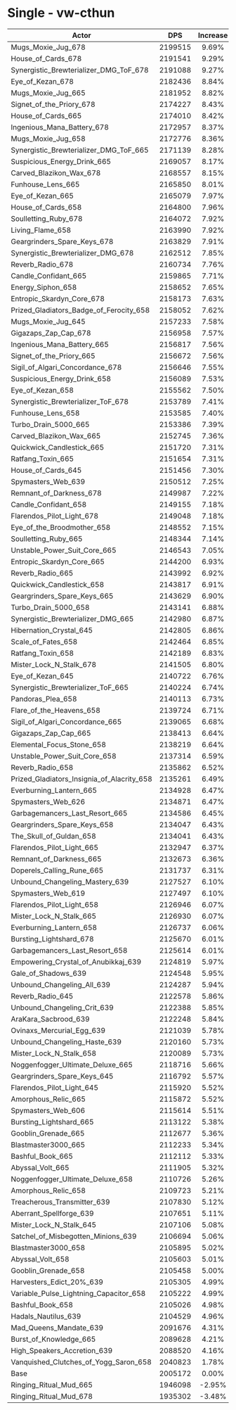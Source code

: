 # Single - vw-cthun
| Actor | DPS | Increase |
|---|:---:|:---:|
|Mugs_Moxie_Jug_678|2199515|9.69%|
|House_of_Cards_678|2191541|9.29%|
|Synergistic_Brewterializer_DMG_ToF_678|2191088|9.27%|
|Eye_of_Kezan_678|2182436|8.84%|
|Mugs_Moxie_Jug_665|2181952|8.82%|
|Signet_of_the_Priory_678|2174227|8.43%|
|House_of_Cards_665|2174010|8.42%|
|Ingenious_Mana_Battery_678|2172957|8.37%|
|Mugs_Moxie_Jug_658|2172776|8.36%|
|Synergistic_Brewterializer_DMG_ToF_665|2171139|8.28%|
|Suspicious_Energy_Drink_665|2169057|8.17%|
|Carved_Blazikon_Wax_678|2168557|8.15%|
|Funhouse_Lens_665|2165850|8.01%|
|Eye_of_Kezan_665|2165079|7.97%|
|House_of_Cards_658|2164800|7.96%|
|Soulletting_Ruby_678|2164072|7.92%|
|Living_Flame_658|2163990|7.92%|
|Geargrinders_Spare_Keys_678|2163829|7.91%|
|Synergistic_Brewterializer_DMG_678|2162512|7.85%|
|Reverb_Radio_678|2160734|7.76%|
|Candle_Confidant_665|2159865|7.71%|
|Energy_Siphon_658|2158652|7.65%|
|Entropic_Skardyn_Core_678|2158173|7.63%|
|Prized_Gladiators_Badge_of_Ferocity_658|2158052|7.62%|
|Mugs_Moxie_Jug_645|2157233|7.58%|
|Gigazaps_Zap_Cap_678|2156958|7.57%|
|Ingenious_Mana_Battery_665|2156817|7.56%|
|Signet_of_the_Priory_665|2156672|7.56%|
|Sigil_of_Algari_Concordance_678|2156646|7.55%|
|Suspicious_Energy_Drink_658|2156089|7.53%|
|Eye_of_Kezan_658|2155562|7.50%|
|Synergistic_Brewterializer_ToF_678|2153789|7.41%|
|Funhouse_Lens_658|2153585|7.40%|
|Turbo_Drain_5000_665|2153386|7.39%|
|Carved_Blazikon_Wax_665|2152745|7.36%|
|Quickwick_Candlestick_665|2151720|7.31%|
|Ratfang_Toxin_665|2151654|7.31%|
|House_of_Cards_645|2151456|7.30%|
|Spymasters_Web_639|2150512|7.25%|
|Remnant_of_Darkness_678|2149987|7.22%|
|Candle_Confidant_658|2149155|7.18%|
|Flarendos_Pilot_Light_678|2149048|7.18%|
|Eye_of_the_Broodmother_658|2148552|7.15%|
|Soulletting_Ruby_665|2148344|7.14%|
|Unstable_Power_Suit_Core_665|2146543|7.05%|
|Entropic_Skardyn_Core_665|2144200|6.93%|
|Reverb_Radio_665|2143992|6.92%|
|Quickwick_Candlestick_658|2143817|6.91%|
|Geargrinders_Spare_Keys_665|2143629|6.90%|
|Turbo_Drain_5000_658|2143141|6.88%|
|Synergistic_Brewterializer_DMG_665|2142980|6.87%|
|Hibernation_Crystal_645|2142805|6.86%|
|Scale_of_Fates_658|2142464|6.85%|
|Ratfang_Toxin_658|2142189|6.83%|
|Mister_Lock_N_Stalk_678|2141505|6.80%|
|Eye_of_Kezan_645|2140722|6.76%|
|Synergistic_Brewterializer_ToF_665|2140224|6.74%|
|Pandoras_Plea_658|2140113|6.73%|
|Flare_of_the_Heavens_658|2139724|6.71%|
|Sigil_of_Algari_Concordance_665|2139065|6.68%|
|Gigazaps_Zap_Cap_665|2138413|6.64%|
|Elemental_Focus_Stone_658|2138219|6.64%|
|Unstable_Power_Suit_Core_658|2137314|6.59%|
|Reverb_Radio_658|2135862|6.52%|
|Prized_Gladiators_Insignia_of_Alacrity_658|2135261|6.49%|
|Everburning_Lantern_665|2134928|6.47%|
|Spymasters_Web_626|2134871|6.47%|
|Garbagemancers_Last_Resort_665|2134586|6.45%|
|Geargrinders_Spare_Keys_658|2134047|6.43%|
|The_Skull_of_Guldan_658|2134041|6.43%|
|Flarendos_Pilot_Light_665|2132947|6.37%|
|Remnant_of_Darkness_665|2132673|6.36%|
|Doperels_Calling_Rune_665|2131737|6.31%|
|Unbound_Changeling_Mastery_639|2127527|6.10%|
|Spymasters_Web_619|2127497|6.10%|
|Flarendos_Pilot_Light_658|2126946|6.07%|
|Mister_Lock_N_Stalk_665|2126930|6.07%|
|Everburning_Lantern_658|2126737|6.06%|
|Bursting_Lightshard_678|2125670|6.01%|
|Garbagemancers_Last_Resort_658|2125614|6.01%|
|Empowering_Crystal_of_Anubikkaj_639|2124819|5.97%|
|Gale_of_Shadows_639|2124548|5.95%|
|Unbound_Changeling_All_639|2124287|5.94%|
|Reverb_Radio_645|2122578|5.86%|
|Unbound_Changeling_Crit_639|2122388|5.85%|
|AraKara_Sacbrood_639|2122248|5.84%|
|Ovinaxs_Mercurial_Egg_639|2121039|5.78%|
|Unbound_Changeling_Haste_639|2120160|5.73%|
|Mister_Lock_N_Stalk_658|2120089|5.73%|
|Noggenfogger_Ultimate_Deluxe_665|2118716|5.66%|
|Geargrinders_Spare_Keys_645|2116792|5.57%|
|Flarendos_Pilot_Light_645|2115920|5.52%|
|Amorphous_Relic_665|2115872|5.52%|
|Spymasters_Web_606|2115614|5.51%|
|Bursting_Lightshard_665|2113122|5.38%|
|Gooblin_Grenade_665|2112677|5.36%|
|Blastmaster3000_665|2112233|5.34%|
|Bashful_Book_665|2112112|5.33%|
|Abyssal_Volt_665|2111905|5.32%|
|Noggenfogger_Ultimate_Deluxe_658|2110726|5.26%|
|Amorphous_Relic_658|2109723|5.21%|
|Treacherous_Transmitter_639|2107830|5.12%|
|Aberrant_Spellforge_639|2107651|5.11%|
|Mister_Lock_N_Stalk_645|2107106|5.08%|
|Satchel_of_Misbegotten_Minions_639|2106694|5.06%|
|Blastmaster3000_658|2105895|5.02%|
|Abyssal_Volt_658|2105603|5.01%|
|Gooblin_Grenade_658|2105458|5.00%|
|Harvesters_Edict_20%_639|2105305|4.99%|
|Variable_Pulse_Lightning_Capacitor_658|2105222|4.99%|
|Bashful_Book_658|2105026|4.98%|
|Hadals_Nautilus_639|2104529|4.96%|
|Mad_Queens_Mandate_639|2091676|4.31%|
|Burst_of_Knowledge_665|2089628|4.21%|
|High_Speakers_Accretion_639|2088520|4.16%|
|Vanquished_Clutches_of_Yogg_Saron_658|2040823|1.78%|
|Base|2005172|0.00%|
|Ringing_Ritual_Mud_665|1946098|-2.95%|
|Ringing_Ritual_Mud_678|1935302|-3.48%|
